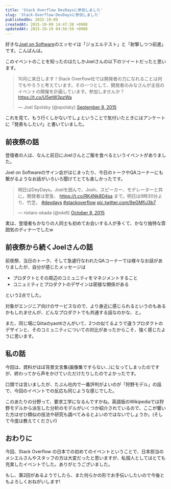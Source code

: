 ```yaml
---
title: 'Stack Overflow DevDaysに参加しました'
slug: 'Stack-Overflow-DevDaysに参加しました'
publishedOn: 2015-10-09
createdAt: 2015-10-09 14:47:38 +0900
updatedAt: 2015-10-19 04:56:59 +0900
---
```

好きな[Joel on Software](https://www.amazon.co.jp/gp/product/4274066304/ref=as_li_ss_tl?ie=UTF8&camp=247&creative=7399&creativeASIN=4274066304&linkCode=as2&tag=shucreamnet-22")のエッセイは「ジョエルテスト」と「射撃しつつ前進」です。こんばんは。

このイベントのことを知ったのはたしかJoelさんの以下のツイートだったと思います。

<blockquote class="twitter-tweet" lang="en"><p lang="ja" dir="ltr">10月に来日します！Stack Overflow社では開発者の力になれることは何でもやろうと考えています。その一つとして、開発者のみなさんが主役のイベントの開催を計画しています。参加しませんか？　<a href="https://t.co/U5etW3pzWa">https://t.co/U5etW3pzWa</a></p>&mdash; Joel Spolsky (@spolsky) <a href="https://twitter.com/spolsky/status/641269873239302144">September 8, 2015</a></blockquote>
<script async src="//platform.twitter.com/widgets.js" charset="utf-8"></script>

これを見て、もう行くしかないでしょということで気付いたときにはアンケートに「発表もしたい!」と書いていました。

## 前夜祭の話

登壇者の人は、なんと前日にJoelさんとご飯を食べるというイベントがありました。

Joel on Softwareのサイン会がはじまったり、今日のトークやQAコーナーにも繋がるようなお話がいろいろ聞けてとても楽しかったです。

<blockquote class="twitter-tweet" lang="en"><p lang="ja" dir="ltr">明日はDeyDays。Joelを囲んで、Josh、スピーカー、モデレーターと共に。開発者は至急、 <a href="https://t.co/RK4Nk8D4sa">https://t.co/RK4Nk8D4sa</a>&#10;まで。明日は9時30分より、竹芝。 <a href="https://twitter.com/hashtag/devdays?src=hash">#devdays</a> <a href="https://twitter.com/hashtag/stackoverflow?src=hash">#stackoverflow</a> <a href="https://t.co/9eGMfiJ3b7">pic.twitter.com/9eGMfiJ3b7</a></p>&mdash; riotaro okada (@okdt) <a href="https://twitter.com/okdt/status/652104815703552000">October 8, 2015</a></blockquote>

実は、登壇者もかなりの人同士も初めてお会いする人が多くて、かなり独特な雰囲気のディナーでしたw

## 前夜祭から続くJoelさんの話

前夜祭、当日のトーク、そして急遽行なわれたQAコーナーでは様々なお話がありましたが、自分が感じたメッセージは

- プロダクトとその周辺のコミュニティをマネジメントすること
- コニュミティとプロダクトのデザインは密接な関係がある

という2点でした。

対象がエンジニア向けのサービスなので、より身近に感じられるというのもあるかもしれませんが、どんなプロダクトでも共通する話なのかな、と。

また、同じ場にQiitaのyaottiさんがいて、2つの似てるようで違うプロダクトのデザインと、そのコミュニティについての対比があったからこそ、強く感じたように思います。

## 私の話

今回は、資料がほぼ背景文言集(画像集ですらない…)になってしまったのですが、終わってから声をかけていただけたりしたのでよかったです。

<script async class="speakerdeck-embed" data-id="f26f09b0e7f94d88a75d032f8fe7cd30" data-ratio="1.33333333333333" src="//speakerdeck.com/assets/embed.js"></script>

口頭では言いましたが、たぶん社内で一番評判がよいのが「狩野モデル」の話で、今回のイベントでの反応も同じような感じでした。

このあたりの分野って、要求工学になるんですかね。英語版のWikipediaでは狩野モデルから派生した分析のモデルがいくつか紹介されているので、ここが響いた方はぜひ類似の技法や研究も調べてみるとよいのではないでしょうか。(そして今度は教えてください!)

## おわりに

今回、Stack Overflow の日本での初めてのイベントということで、日本担当のメシエルさんやスタッフの方は大変だったと思いますが、私個人としてはとても充実したイベントでした。ありがとうございました。

もし、第2回があるようでしたら、また何らかの形でお手伝いしたいので今後ともよろしくおねがいします!

